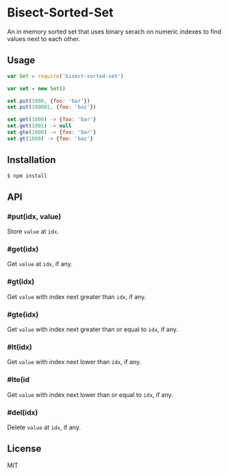 
# Bisect-Sorted-Set

An in memory sorted set that uses binary serach on numeric indexes to find values next to each other.

## Usage

```js
var Set = require('bisect-sorted-set')

var set = new Set()

set.put(1000, {foo: 'bar'})
set.put(100001, {foo: 'baz'})

set.get(1000) -> {foo: 'bar'}
set.get(1001) -> null
set.gte(1000) -> {foo: 'bar'}
set.gt(1000) -> {foo: 'baz'}
```

## Installation

```bash
$ npm install
```

## API

### #put(idx, value)

Store `value` at `idx`.

### #get(idx)

Get `value` at `idx`, if any.

### #gt(idx)

Get `value` with index next greater than `idx`, if any.

### #gte(idx)

Get `value` with index next greater than or equal to `idx`, if any.

### #lt(idx)

Get `value` with index next lower than `idx`, if any.

### #lte(id

Get `value` with index next lower than or equal to `idx`, if any.

### #del(idx)

Delete `value` at `idx`, if any.

## License

MIT
